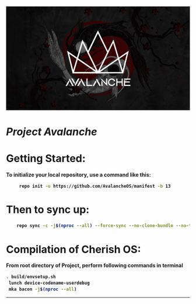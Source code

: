 ![Avalanche](assets/avalanche.png)
# <b> <i> Project Avalanche</i>

Getting Started:
==============
   
To initialize your local repository, use a command like this:

```bash
     repo init -u https://github.com/AvalancheOS/manifest -b 13
```

Then to sync up:
================

```bash
    repo sync -c -j$(nproc --all) --force-sync --no-clone-bundle --no-tags
```
Compilation of Cherish OS:
====================

From root directory of Project, perform following commands in terminal


```bash
. build/envsetup.sh
 lunch device-codename-userdebug
 mka bacon -j$(nproc --all)
```
 -----------------------------------------------------------------------------
